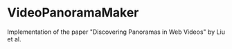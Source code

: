 VideoPanoramaMaker
==================

Implementation of the paper "Discovering Panoramas in Web Videos" by Liu et al.